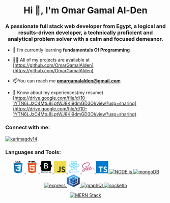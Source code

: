 <h1 align="center">Hi 👋, I'm Omar Gamal Al-Den</h1>
<h3 align="center">A passionate full stack web developer from Egypt, a logical and results-driven developer, a technically proficient and analytical problem solver with a calm and focused demeanor.</h3>

- 🌱 I’m currently learning **fundamentals Of Programming**

- 👨‍💻 All of my projects are available at [https://github.com/OmarGamalAlden](https://github.com/OmarGamalAlden)

- 📫You can reach me **omargamalalden@gmail.com**

- 📄 Know about my experiences(my resume) [https://drive.google.com/file/d/10-1YTN6LJzC4Mtu8LptWJ8Ki9dmGD3Ol/view?usp=sharing](https://drive.google.com/file/d/10-1YTN6LJzC4Mtu8LptWJ8Ki9dmGD3Ol/view?usp=sharing)

<h3 align="left">Connect with me:</h3>
<p align="left">
<a href="https://www.linkedin.com/in/omargamalalden/" target="_blank"><img align="center" src="https://raw.githubusercontent.com/rahuldkjain/github-profile-readme-generator/master/src/images/icons/Social/linked-in-alt.svg" alt="karimagdy14" height="30" width="40" /></a>
</p>

<h3 align="left">Languages and Tools:</h3>
<p align="center"> <a href="https://www.w3schools.com/css/" target="_blank" rel="noreferrer"> <img src="https://raw.githubusercontent.com/devicons/devicon/master/icons/css3/css3-original-wordmark.svg" alt="css3" width="40" height="40"/> </a> <a href="https://www.w3.org/html/" target="_blank" rel="noreferrer"> <img src="https://raw.githubusercontent.com/devicons/devicon/master/icons/html5/html5-original-wordmark.svg" alt="html5" width="40" height="40"/> </a> <a href="https://getbootstrap.com" target="_blank" rel="noreferrer"> <img src="https://raw.githubusercontent.com/devicons/devicon/master/icons/bootstrap/bootstrap-plain-wordmark.svg" alt="bootstrap" width="40" height="40"/> </a> <a href="https://developer.mozilla.org/en-US/docs/Web/JavaScript" target="_blank" rel="noreferrer"> <img src="https://raw.githubusercontent.com/devicons/devicon/master/icons/javascript/javascript-original.svg" alt="javascript" width="40" height="40"/> </a> <a href="https://reactjs.org/" target="_blank" rel="noreferrer"> <img src="https://raw.githubusercontent.com/devicons/devicon/master/icons/react/react-original-wordmark.svg" alt="react" width="40" height="40"/> </a> <a href="https://sass-lang.com" target="_blank" rel="noreferrer"> <img src="https://raw.githubusercontent.com/devicons/devicon/master/icons/sass/sass-original.svg" alt="sass" width="40" height="40"/> </a> <a href="https://www.typescriptlang.org/" target="_blank" rel="noreferrer"> <img src="https://raw.githubusercontent.com/devicons/devicon/master/icons/typescript/typescript-original.svg" alt="typescript" width="40" height="40"/> </a> <a href="https://nodejs.org/en" target="_blank" rel="noreferrer"> <img src="https://upload.wikimedia.org/wikipedia/commons/d/d9/Node.js_logo.svg" alt="NODE.js" width="40" height="40"/> </a> <a href="https://www.mongodb.com/atlas/database" target="_blank" rel="noreferrer"> <img src="https://upload.wikimedia.org/wikipedia/commons/0/00/Mongodb.png" alt="mongoDB" width="78" height="40"/> </a> <a href="https://expressjs.com/" target="_blank" rel="noreferrer"> <img src="https://upload.wikimedia.org/wikipedia/commons/6/64/Expressjs.png" alt="express" width="85" height="40"/> </a> <a href="https://sequelize.org/" target="_blank" rel="noreferrer"> <img src="https://github.com/sequelize/sequelize/blob/main/logo.svg" alt="sequelize" width="40" height="40"/> </a> <a href="https://graphql.org/" target="_blank" rel="noreferrer"> <img src="https://www.redbytes.co.uk/wp-content/uploads/2019/11/graphql.png" alt="graphQl" width="40" height="40"/> </a> <a href="https://socket.io/" target="_blank" rel="noreferrer"> <img src="https://upload.wikimedia.org/wikipedia/commons/9/96/Socket-io.svg" alt="socketIo" width="40" height="40"/> </a> </p>
<p align="center"><a href="#" target="_blank" rel="noreferrer"> <img src="https://miro.medium.com/v2/resize:fit:720/format:webp/1*l2tlJsFNg2tH6QizegKkqA.png" alt="MERN Stack" width="400" height="150"/> </a></P>

<!---
OmarGamalAlden/OmarGamalAlden is a ✨ special ✨ repository because its `README.md` (this file) appears on your GitHub profile.
You can click the Preview link to take a look at your changes.
--->
